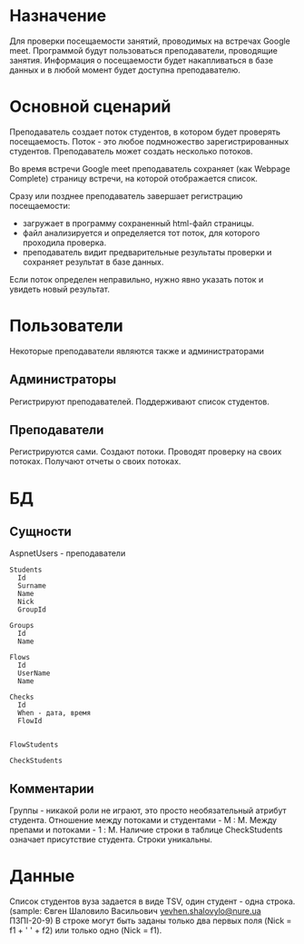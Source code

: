 ﻿# Назначение
Для проверки посещаемости занятий, проводимых на встречах Google meet.
Программой будут пользоваться преподаватели, проводящие занятия.
Информация о посещаемости будет накапливаться в базе данных и в любой момент будет доступна преподавателю.

# Основной сценарий
Преподаватель создает поток студентов, в котором будет проверять
посещаемость. Поток - это любое подмножество зарегистрированных студентов.
Преподаватель может создать несколько потоков.

Во время встречи Google meet преподаватель сохраняет (как Webpage Complete) страницу встречи, на которой отображается список.

Сразу или позднее преподаватель завершает регистрацию посещаемости:
 - загружает в программу сохраненный html-файл страницы.
 - файл анализируется и определяется тот поток, для которого проходила проверка.
 - преподаватель видит предварительные результаты проверки и сохраняет результат в базе данных.
  
Если поток определен неправильно, нужно явно указать поток и увидеть новый результат.


# Пользователи
Некоторые преподаватели являются также и администраторами 

## Администраторы
Регистрируют преподавателей.
Поддерживают список студентов.

## Преподаватели
Регистрируются сами.
Создают потоки.
Проводят проверку на своих потоках.
Получают отчеты о своих потоках.

# БД

## Сущности

AspnetUsers - преподаватели

	Students
	  Id
	  Surname
	  Name
	  Nick
	  GroupId
 
	Groups
	  Id
	  Name

	Flows
	  Id
	  UserName
	  Name
 
	Checks
	  Id
	  When - дата, время
	  FlowId 
      
  
	FlowStudents 
   
	CheckStudents 

## Комментарии

Группы - никакой роли не играют, это просто необязательный атрибут студента.
Отношение между потоками и студентами - M : M.
Между препами и потоками - 1 : M.
Наличие строки в таблице CheckStudents означает присутствие студента. Строки уникальны.

# Данные

Список студентов вуза задается в виде TSV, один студент - одна строка.
(sample: Євген	Шаловило	Васильович	yevhen.shalovylo@nure.ua	ПЗПІ-20-9)
В строке могут быть заданы только два первых поля (Nick = f1 + ' ' + f2)
или только одно (Nick = f1).


  


